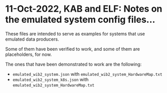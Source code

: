 # 11-Oct-2022, KAB and ELF: Notes on the emulated system config files...

These files are intended to serve as examples for systems that use emulated data producers.

Some of them have been verified to work, and some of them are placeholders, for now.

The ones that have been demonstrated to work are the following:
* `emulated_wib2_system.json` with `emulated_wib2_system_HardwareMap.txt`
* `emulated_wib2_system_k8s.json` with `emulated_wib2_system_HardwareMap.txt`

<!--
Here are sample commands for using them
* make any necessary edits to `long_window_readout.json`
* `daqconf_multiru_gen -c ./long_window_readout.json --hardware-map-file ./long_window_readout_HardwareMap.txt lwr_config`
* `wget https://www.dropbox.com/s/9b1xtkjbkfyakij/frames_wib2.bin`  # if needed
* `nanorc lwr_config ${USER}-test boot conf start_run 101 wait 35 stop_run scrap terminate`
* `rm -i /tmp/dunedaq/swtest*.hdf5`
-->
